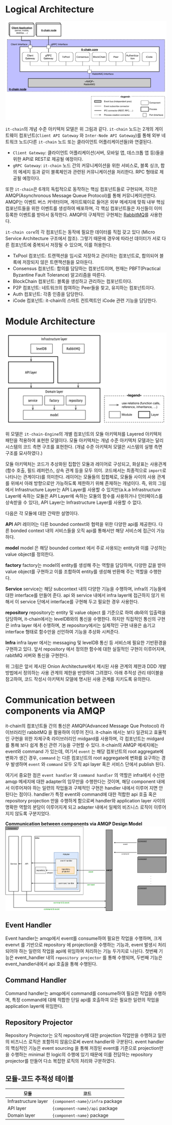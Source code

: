 # Logical Architecture

![](../images/it-chain-logical-view-architecture-r5.png)

`it-chain`의 개념 수준 아키텍처 모델은 위 그림과 같다. `it-chain` 노드는 2개의 게이트웨이 컴포넌트(`Client API Gateway` 와 `Inter-Node API Gateway`)를 통해 외부 네트워크 노드(다른 `it-chain` 노드 또는 클라이언트 어플리케이션들)와 연결된다.

* `Client Gateway`: 클라이언트 어플리케이션(서버, 모바일 앱, 데스크톱 앱 등)들을 위한 API로 REST로 제공될 예정이다.
* `gRPC Gateway`: `it-chain` 노드 간의 커뮤니케이션을 위한 서비스로, 블록 싱크, 합의 메세지 등과 같이 블록체인과 관련된 커뮤니케이션을 처리한다. RPC 형태로 제공될 예정이다.

또한 `it-chain`은 6개의 독립적으로 동작하는 핵심 컴포넌트들로 구현되며, 각각은 AMQP(Asynchronous Message Queue Protocol)를 통해 커뮤니케이션한다. AMQP는 이벤트 버스 커넥터이며, 게이트웨이로 들어온 외부 메세지에 맞춰 내부 핵심 컴포넌트들을 위한 이벤트를 생성하여 배포하며, 각 핵심 컴포넌트들은 자신들이 이미 등록한 이벤트를 받아서 동작한다. AMQP의 구체적인 구현체는 [RabbitMQ](https://www.rabbitmq.com)를 사용한다.

`it-chain core`의 각 컴포넌트는 동작에 필요한 데이터를 직접 갖고 있다 (Micro Service Architecture 구조에서 참조). 그렇기 때문에 경우에 따라선 데이터가 서로 다른 컴포넌트에 중복되서 저장될 수 있으며, 이를 허용한다.

* TxPool 컴포넌트: 트랜잭션을 임시로 저장하고 관리하는 컴포넌트로, 합의되어 블록에 저장되지 않은 트랜잭션들을 모아둔다.
* Consensus 컴포넌트: 합의를 담당하는 컴포넌트이며, 현재는 PBFT(Practical Byzantine Fault Tolerance) 알고리즘을 따른다.
* BlockChain 컴포넌트: 블록을 생성하고 관리하는 컴포넌트이다.
* P2P 컴포넌트: 네트워크의 참여하는 Peer들을 찾고, 유지하는 컴포넌트이다.
* Auth 컴포넌트: 각종 인증을 담당한다.
* iCode 컴포넌트: it-chain의 스마트 컨트랙트인 iCode 관련 기능을 담당한다.


# Module Architecture

![Module Architecture](../images/it-chain-module-view-architecture-r1.png)

위 모델은 `it-chain-Engine`의 개별 컴포넌트의 모듈 아키텍처를 Layered 아키텍처 패턴을 적용하여 표현한 모델이다. 모듈 아키텍처는 개념 수준 아키텍처 모델과는 달리 시스템의 코드 측면 구조를 표현한다. (개념 수준 아키텍처 모델은 시스템의 실행 측면 구조를 묘사하였다.)

모듈 아키텍처는 코드가 추상화된 집합인 모듈과 레이어로 구성되고, 화살표는 사용관계(함수 호출, 필드 레퍼런스, 상속 관계 등을 모두 의미. 코드에서는 최종적으로 `import`로 나타나는 관계이다)를 의미한다. 레이어는 모듈들의 집합체로, 모듈들 사이의 사용 관계를 위에서 아래 방향으로만 가능하도록 제한하기 위해 존재하는 개념이다. 즉, 위의 그림에서 Infrastructure Layer는 API Layer를 사용할 수 있지만(a.k.a Infrastructure Layer에 속하는 모듈은 API Layer에 속하는 모듈의 함수를 사용하거나 인터페이스를 상속받을 수 있다), API Layer는 Infrastructure Layer를 사용할 수 없다.

다음은 각 모듈에 대한 간략한 설명이다.

**API**
API 레이어는 다른 bounded context와 협력을 위한 다양한 api를 제공한다.
다른 bonded context 내의 서비스들을 오직 api를 통해서만 해당 서비스에 접근이 가능하다.

**model**
model 은 해당 bounded context 에서 주로 사용되는 entity와 이를 구성하는 value object를 정의한다.

**factory**
factory는 model의 entity를 생성해 주는 역할을 담당하며, 다양한 값을 받아 value object를 구현하고 이를 조합하여 entity를 생성해 반환해 주는 역할을 수행한다.

**Service**
service는 해당 subcontext 내의 다양한 기능을 수행하며, infra의 기능들에 대한 interface를 만들어 준다.
api 와 service 내에서 infra layer에 접근하지 않기 위해서 이 service 단에서 interface를 구현해 두고 필요한 경우 사용한다.

**repository**
repository는 entity 및 value object 를 기준으로 하여 db와의 입출력을 담당하며, it-chain에서는 levelDB와의 통신을 수행한다.
하지만 직접적인 통신의 구현은 infra layer 에서 수행하며, 본 repository에서는 실제적인 구현 내용은 숨기고 interface 형태로 함수만을 선언하여 기능을 추상화 시켜준다.

**Infra**
infra layer 에서는 messaging 및 levelDB 통신 등 서비스에 필요한 기반환경을 구현하고 있다.
앞서 repository 에서 정의한 함수에 대한 실질적인 구현이 이루어지며, rabitMQ 서버와 통신을 구현한다.

위 그림은 앞서 제시된 Onion Architecture에서 제시된 사용 관계의 제한과 DDD 개발방법에서 정의하는 사용 관계의 제한을 반영하여 그려졌다. 아래 추적성 관리 테이블을 참고하여, 코드 작성시 아키텍처 모델에 명시된 사용 관계를 지키도록 유의한다.

# Communication between components via AMQP
it-chain의 컴포넌트들 간의 통신은 AMQP(Advanced Message Que Protocol) 라이브러리인 rabbitMQ 을 활용하여 이루어 진다. it-chain 에서는 보다 일관되고 효율적인 구현을 위한 자체구축 라이브러리인 midgard를 사용하며, 각 컴포넌트는 midgard를 통해 보다 쉽게 통신 관련 기능을 구현할 수 있다. it-chain의 AMQP 메세지에는 event와 command 가 있는데, 여기서 `event` 는 해당 컴포넌트의 root aggregate에 변화가 생긴 경우, `command` 는 다른 컴포넌트의 root aggregate에 변화를 요구하는 경우 발생하며 `event` 와 `command` 모두 오직  api layer 혹은 서비스 단에서 publish 된다.

여기서 중요한 점은 `event handler` 와 `command handler` 의 역할은 infra에서 수신한 amqp 메세지에 대한 adapter의 임무만을 수행한다는 것이며, 해당 component 내에서 이루어져야 하는 일련의 작업들과 구체적인 구현은 handler 내에서 이루어 지면 안된다는 점이다. handler가 특정 event와 command에 대한 적합한 api 호출 혹은 repository projection 만을 수행하게 함으로써 handler와 application layer 사이의 명확한 역할의 분담이 이루어지게 되고 adapter 내에서 일체의 비즈니스 로직이 이루어 지지 않도록 구분지었다.

**Communication between components via AMQP Design Model**
![Communication via AMQP](images/2018/06/communicatioinviaamqp.png)

## Event Handler
Event handler는 amqp에서 event를 consume하여 필요한 작업을 수행하며, 크게 evenvt 를 기반으로 repository 에 projection을 수행하는 기능과, event 발생시 처리되어야 하는 일련의 작업을 api에 위임하여 처리하는 기능 두가지로 나뉜다. 첫번째 기능은 event_handler 내의 `repository projector` 를 통해 수행되며, 두번째 기능은 event_handler내에서 api 호출을 통해 수행된다.

## Command Handler
Command handler는 amqp에서 command를 consume하여 필요한 작업을 수행하며, 특정 command에 대해 적합한 단일 api를 호출하여 모든 필요한 일련의 작업을 application layer에 위임한다.

## Repository Projector
Repository Projector는 오직 repository에 대한 projection 작업만을 수행하고 일련의 비즈니스 로직은 포함하지 않음으로써 event handler와 구분된다. event handler의 핵심적인 기능은 event sourcing 을 통해 저장된 event를 기준으로 projection만을 수행하는 minimal 한 logic의 수행에 있기 때문에 이를 전담하는 repository projector를 만들어 다소 복잡한 로직의 처리와 구분하였다.


## 모듈-코드 추적성 테이블
모듈 | 코드
-----|-----
Infrastructure layer | `{component-name}/infra` package
API layer | `{component-name}/api` package
Domain layer | `{component-name}` package
